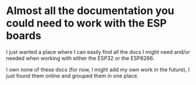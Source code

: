 # Almost all the documentation you could need to work with the ESP boards

I just wanted a place where I can easily find all the docs I might need and/or needed when working with either the ESP32 or the ESP8266.

I own none of these docs (for now, I might add my own work in the future), I just found them online and grouped them in one place.
